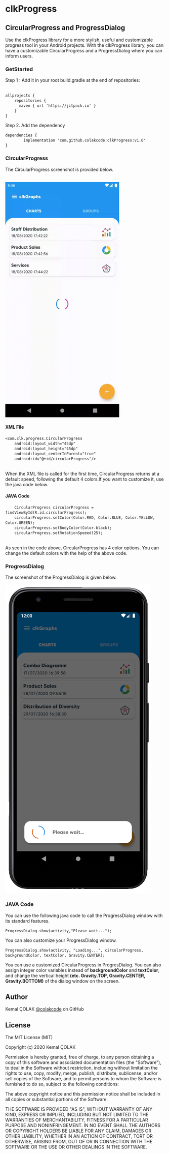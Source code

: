 # clkProgress

## CircularProgress and ProgressDialog

Use the clkProgress library for a more stylish, useful and customizable progress tool in your Android projects. With the clkProgress library, you can have a customizable CircularProgress and a ProgressDialog where you can inform users.

### GetStarted

Step 1 : Add it in your root build.gradle at the end of repositories:<br/><br/>

    allprojects {
        repositories {
          maven { url 'https://jitpack.io' }
        } 
    }
  
Step 2. Add the dependency

    dependencies {
            implementation 'com.github.colakcode:clkProgress:v1.0'
    }

### CircularProgress
The CircularProgress screenshot is provided below.<br/><br/>

<img src="https://github.com/colakcode/clkProgress/blob/master/images/circular_progress.gif" width="360" height="740"/>

#### XML File

    <com.clk.progress.CircularProgress
        android:layout_width="45dp"
        android:layout_height="45dp"
        android:layout_centerInParent="true"
        android:id="@+id/circularProgress"/>
        
<br/>
When the XML file is called for the first time, CircularProgress returns at a default speed, following the default 4 colors.If you want to customize it, use the java code below.
        
#### JAVA Code

        CircularProgress circularProgress = findViewById(R.id.circularProgress);
        circularProgress.setColor(Color.RED, Color.BLUE, Color.YELLOW, Color.GREEN);
        circularProgress.setBodyColor(Color.black);
        circularProgress.setRotationSpeeed(25);
        
<br/>
As seen in the code above, CircularProgress has 4 color options. You can change the default colors with the help of the above code.

### ProgressDialog
The screenshot of the ProgressDialog is given below.<br/>

![ProgressDialog](https://github.com/colakcode/clkProgress/blob/master/images/progress_dialog.png)

### JAVA Code
You can use the following java code to call the ProgressDialog window with its standard features.<br/>

    ProgressDialog.show(activity,"Please wait...");
    
You can also customize your ProgressDialog window.<br/>

    ProgressDialog.show(activity, "Loading...", circularProgress, backgroundColor, textColor, Gravity.CENTER);
    
You can use a customized CircularProgress in ProgresDialog. You can also assign integer color variables instead of **backgroundColor** and **textColor**, and change the vertical height **(etc. Gravity.TOP, Gravity.CENTER, Gravity.BOTTOM)** of the dialog window on the screen.
    
## Author
Kemal ÇOLAK [@colakcode](https://github.com/colakcode/) on GitHub

## License

The MIT License (MIT)

Copyright (c) 2020 Kemal ÇOLAK

Permission is hereby granted, free of charge, to any person obtaining a copy of this software and associated documentation files (the "Software"), to deal in the Software without restriction, including without limitation the rights to use, copy, modify, merge, publish, distribute, sublicense, and/or sell copies of the Software, and to permit persons to whom the Software is furnished to do so, subject to the following conditions:

The above copyright notice and this permission notice shall be included in all copies or substantial portions of the Software.

THE SOFTWARE IS PROVIDED "AS IS", WITHOUT WARRANTY OF ANY KIND, EXPRESS OR IMPLIED, INCLUDING BUT NOT LIMITED TO THE WARRANTIES OF MERCHANTABILITY, FITNESS FOR A PARTICULAR PURPOSE AND NONINFRINGEMENT. IN NO EVENT SHALL THE AUTHORS OR COPYRIGHT HOLDERS BE LIABLE FOR ANY CLAIM, DAMAGES OR OTHER LIABILITY, WHETHER IN AN ACTION OF CONTRACT, TORT OR OTHERWISE, ARISING FROM, OUT OF OR IN CONNECTION WITH THE SOFTWARE OR THE USE OR OTHER DEALINGS IN THE SOFTWARE.



